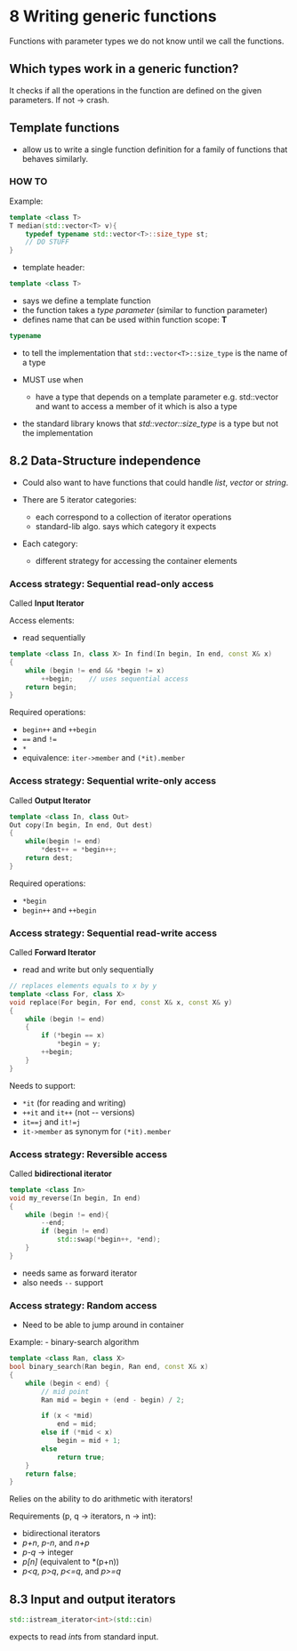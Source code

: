 # 8 Writing generic functions
Functions with parameter types we do not know until we call the functions.

## Which types work in a generic function?
It checks if all the operations in the function are defined on the given parameters.
If not &rarr; crash.

## Template functions
- allow us to write a single function definition for a family of functions that behaves similarly.

### HOW TO
Example:

```c++
template <class T>
T median(std::vector<T> v){
    typedef typename std::vector<T>::size_type st;
    // DO STUFF
}
```

- template header:
```c++
template <class T>
```
- says we define a template function
- the function takes a *type parameter* (similar to function parameter)
- defines name that can be used within function scope: **T**

```c++
typename
```

- to tell the implementation that `std::vector<T>::size_type` is the name of a type
- MUST use when
    - have a type that depends on a template parameter e.g. std::vector<T> and want to access a member of it which is also a type

- the standard library knows that *std::vector<T>::size_type* is a type but not the implementation

## 8.2 Data-Structure independence
- Could also want to have functions that could handle *list*, *vector* or *string*.

- There are 5 iterator categories:
    - each correspond to a collection of iterator operations
    - standard-lib algo. says which category it expects

- Each category:
    - different strategy for accessing the container elements

### Access strategy: Sequential read-only access
Called **Input Iterator**

Access elements:
- read sequentially

```c++
template <class In, class X> In find(In begin, In end, const X& x)
{
    while (begin != end && *begin != x)
        ++begin;    // uses sequential access
    return begin;
}
```

Required operations:
- `begin++` and `++begin`
- `==` and `!=`
- `*`
- equivalence: `iter->member` and `(*it).member`

### Access strategy: Sequential write-only access
Called **Output Iterator**

```c++
template <class In, class Out>
Out copy(In begin, In end, Out dest)
{
    while(begin != end)
        *dest++ = *begin++;
    return dest;
}
```

Required operations:
- `*begin`
- `begin++` and `++begin`

### Access strategy: Sequential read-write access
Called **Forward Iterator**

- read and write but only sequentially

```c++
// replaces elements equals to x by y
template <class For, class X>
void replace(For begin, For end, const X& x, const X& y)
{
    while (begin != end)
    {
        if (*begin == x)
            *begin = y;
        ++begin;
    }
}
```

Needs to support:
- `*it` (for reading and writing)
- `++it` and `it++` (not *--* versions)
- `it==j` and `it!=j`
- `it->member` as synonym for `(*it).member`


### Access strategy: Reversible access
Called **bidirectional iterator**

```c++
template <class In>
void my_reverse(In begin, In end)
{
    while (begin != end){
        --end;
        if (begin != end)
            std::swap(*begin++, *end);
    }
}
```

- needs same as forward iterator
- also needs `--` support


### Access strategy: Random access
- Need to be able to jump around in container

Example:
    - binary-search algorithm


```c++
template <class Ran, class X>
bool binary_search(Ran begin, Ran end, const X& x)
{
    while (begin < end) {
        // mid point
        Ran mid = begin + (end - begin) / 2;

        if (x < *mid)
            end = mid;
        else if (*mid < x)
            begin = mid + 1;
        else
            return true;
    }
    return false;
}
```

Relies on the ability to do arithmetic with iterators!

Requirements (p, q &rarr; iterators, n &rarr; int):
- bidirectional iterators
- *p+n*, *p-n*, and *n+p*
- *p-q* &rarr; integer
- *p[n]* (equivalent to *(p+n))
- *p<q*, *p>q*, *p<=q*, and *p>=q*


## 8.3 Input and output iterators

```c++
std::istream_iterator<int>(std::cin)
```

expects to read *int*s from standard input.
